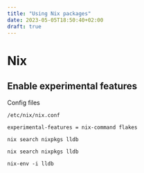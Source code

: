 ```yaml
---
title: "Using Nix packages"
date: 2023-05-05T18:50:40+02:00
draft: true
---
```


# Nix


## Enable experimental features

Config files

`/etc/nix/nix.conf`

```
experimental-features = nix-command flakes
```

```
nix search nixpkgs lldb
```


```
nix search nixpkgs lldb
```

```
nix-env -i lldb
```
